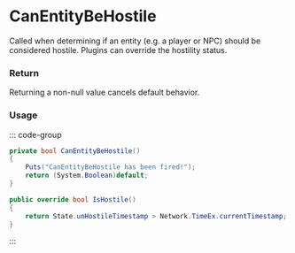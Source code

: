 <Badge type="danger" text="Carbon Compatible"/><Badge type="warning" text="Oxide Compatible"/>
# CanEntityBeHostile
Called when determining if an entity (e.g. a player or NPC) should be considered hostile. Plugins can override the hostility status.
### Return
Returning a non-null value cancels default behavior.

### Usage
::: code-group
```csharp [Example]
private bool CanEntityBeHostile()
{
	Puts("CanEntityBeHostile has been fired!");
	return (System.Boolean)default;
}
```
```csharp [Source — Assembly-CSharp @ BasePlayer]
public override bool IsHostile()
{
	return State.unHostileTimestamp > Network.TimeEx.currentTimestamp;
}

```
:::
